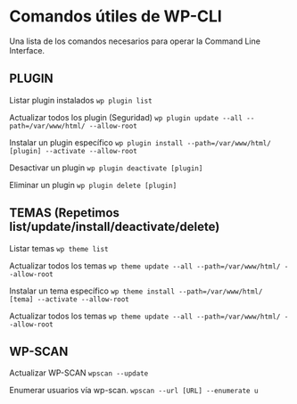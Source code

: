 # Comandos útiles de WP-CLI
Una lista de los comandos necesarios para operar la Command Line Interface.


## PLUGIN 

Listar plugin instalados
`wp plugin list`

Actualizar todos los plugin (Seguridad)
`wp plugin update --all --path=/var/www/html/ --allow-root`

Instalar un plugin específico
`wp plugin install --path=/var/www/html/ [plugin] --activate --allow-root`

Desactivar un plugin
`wp plugin deactivate [plugin]`

Eliminar un plugin
`wp plugin delete [plugin]`

## TEMAS (Repetimos list/update/install/deactivate/delete)

Listar temas
`wp theme list`

Actualizar todos los temas
`wp theme update --all --path=/var/www/html/ --allow-root`

Instalar un tema específico
`wp theme install --path=/var/www/html/ [tema] --activate --allow-root`

Actualizar todos los temas
`wp theme update --all --path=/var/www/html/ --allow-root`

## WP-SCAN

Actualizar WP-SCAN
`wpscan --update`

Enumerar usuarios vía wp-scan.
`wpscan --url [URL] --enumerate u`